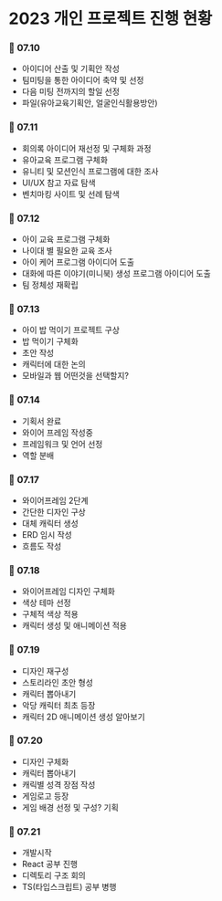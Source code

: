 # 2023 개인 프로젝트 진행 현황
### 📅 07.10
 - 아이디어 산출 및 기획안 작성
 - 팀미팅을 통한 아이디어 축약 및 선정
 - 다음 미팅 전까지의 할일 선정
 - 파일(유아교육기획안, 얼굴인식활용방안)
### 📅 07.11
 - 회의록 아이디어 재선정 및 구체화 과정
 - 유아교육 프로그램 구체화
 - 유니티 및 모션인식 프로그램에 대한 조사
 - UI/UX 참고 자료 탐색
 - 벤치마킹 사이트 및 선례 탐색
### 📅 07.12
 - 아이 교육 프로그램 구체화
 - 나이대 별 필요한 교육 조사
 - 아이 케어 프로그램 아이디어 도출
 - 대화에 따른 이야기(미니북) 생성 프로그램 아이디어 도출
 - 팀 정체성 재확립
### 📅 07.13
 - 아이 밥 먹이기 프로젝트 구상
 - 밥 먹이기 구체화
 - 초안 작성
 - 캐릭터에 대한 논의
 - 모바일과 웹 어떤것을 선택할지?
### 📅 07.14
 - 기획서 완료
 - 와이어 프레임 작성중
 - 프레임워크 및 언어 선정
 - 역할 분배
### 📅 07.17
 - 와이어프레임 2단계
 - 간단한 디자인 구상
 - 대체 캐릭터 생성
 - ERD 임시 작성
 - 흐름도 작성
### 📅 07.18
 - 와이어프레임 디자인 구체화
 - 색상 테마 선정
 - 구체적 색상 적용
 - 캐릭터 생성 및 애니메이션 적용
### 📅 07.19
 - 디자인 재구성
 - 스토리라인 초안 형성
 - 캐릭터 뽑아내기
 - 악당 캐릭터 최초 등장
 - 캐릭터 2D 애니메이션 생성 알아보기
### 📅 07.20
 - 디자인 구체화
 - 캐릭터 뽑아내기
 - 캐릭별 성격 장점 작성
 - 게임로고 등장
 - 게임 배경 선정 및 구성? 기획
### 📅 07.21
 - 개발시작
 - React 공부 진행
 - 디렉토리 구조 회의
 - TS(타입스크립트) 공부 병행
 
 
 
 
